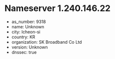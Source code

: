 # Nameserver 1.240.146.22

* as_number: 9318
* name: Unknown
* city: Icheon-si
* country: KR
* organization: SK Broadband Co Ltd
* version: Unknown
* dnssec: true
